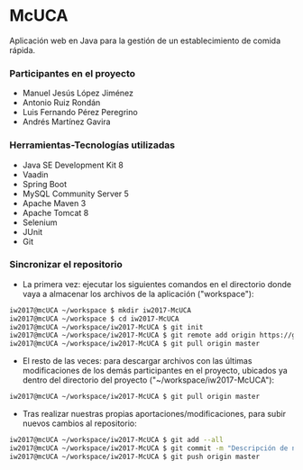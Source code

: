 # McUCA

Aplicación web en Java para la gestión de un establecimiento de comida rápida.


### Participantes en el proyecto

- Manuel Jesús López Jiménez
- Antonio Ruiz Rondán
- Luis Fernando Pérez Peregrino
- Andrés Martínez Gavira


### Herramientas-Tecnologías utilizadas

- Java SE Development Kit 8
- Vaadin
- Spring Boot
- MySQL Community Server 5
- Apache Maven 3
- Apache Tomcat 8
- Selenium
- JUnit
- Git


### Sincronizar el repositorio

- La primera vez: ejecutar los siguientes comandos en el directorio donde vaya a almacenar los archivos de la aplicación ("workspace"):

```sh
iw2017@mcUCA ~/workspace $ mkdir iw2017-McUCA
iw2017@mcUCA ~/workspace $ cd iw2017-McUCA
iw2017@mcUCA ~/workspace/iw2017-McUCA $ git init
iw2017@mcUCA ~/workspace/iw2017-McUCA $ git remote add origin https://github.com/toninoes/iw2017-McUCA.git
iw2017@mcUCA ~/workspace/iw2017-McUCA $ git pull origin master
```

- El resto de las veces: para descargar archivos con las últimas modificaciones de los demás participantes en el proyecto, ubicados ya dentro del directorio del proyecto ("~/workspace/iw2017-McUCA"):

```sh
iw2017@mcUCA ~/workspace/iw2017-McUCA $ git pull origin master
```

- Tras realizar nuestras propias aportaciones/modificaciones, para subir nuevos cambios al repositorio:

```sh
iw2017@mcUCA ~/workspace/iw2017-McUCA $ git add --all
iw2017@mcUCA ~/workspace/iw2017-McUCA $ git commit -m "Descripción de nuestras aportaciones/modificaciones en el proyecto"
iw2017@mcUCA ~/workspace/iw2017-McUCA $ git push origin master
```
